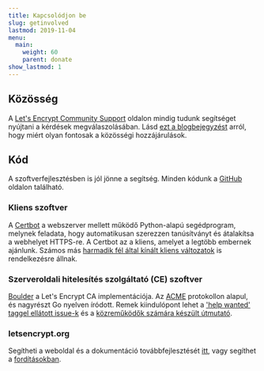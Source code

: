 ```yaml
---
title: Kapcsolódjon be
slug: getinvolved
lastmod: 2019-11-04
menu:
  main:
    weight: 60
    parent: donate
show_lastmod: 1
---
```



## Közösség

A [Let's Encrypt Community Support](https://community.letsencrypt.org/) oldalon mindig tudunk segítséget nyújtani a kérdések megválaszolásában. Lásd [ezt a blogbejegyzést](/2015/08/13/lets-encrypt-community-support.html) arról, hogy miért olyan fontosak a közösségi hozzájárulások.

## Kód

A szoftverfejlesztésben is jól jönne a segítség. Minden kódunk a [GitHub](https://github.com/letsencrypt/) oldalon található.

### Kliens szoftver

A [Certbot](https://github.com/certbot/certbot) a webszerver mellett működő Python-alapú segédprogram, melynek feladata, hogy automatikusan szerezzen tanúsítványt és átalakítsa a webhelyet HTTPS-re. A Certbot az a kliens, amelyet a legtöbb embernek ajánlunk. Számos más [harmadik fél által kínált kliens változatok](/docs/client-options) is rendelkezésre állnak.

### Szerveroldali hitelesítés szolgáltató  (CE) szoftver

[Boulder](https://github.com/letsencrypt/boulder) a Let's Encrypt CA implementációja. Az [ACME](https://tools.ietf.org/html/rfc8555) protokollon alapul, és nagyrészt Go nyelven íródott. Remek kiindulópont lehet a ['help wanted' taggel ellátott issue-k](https://github.com/letsencrypt/boulder/labels/help%20wanted) és a [közreműködők számára készült útmutató](https://github.com/letsencrypt/boulder/blob/main/docs/CONTRIBUTING.md).

### letsencrypt.org

Segítheti a weboldal és a dokumentáció továbbfejlesztését [itt](https://github.com/letsencrypt/website), vagy segíthet a [fordításokban](https://crowdin.com/project/lets-encrypt-website).
